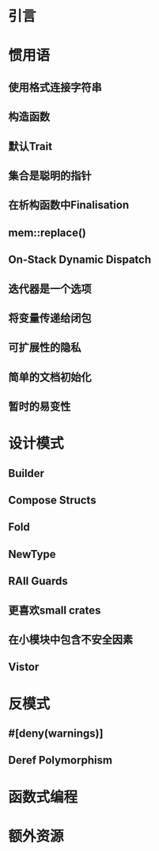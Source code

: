 # 引言

# 惯用语

## 使用格式连接字符串

## 构造函数

## 默认Trait

## 集合是聪明的指针

## 在析构函数中Finalisation

## mem::replace()

## On-Stack Dynamic Dispatch

## 迭代器是一个选项

## 将变量传递给闭包

## 可扩展性的隐私

## 简单的文档初始化

## 暂时的易变性

# 设计模式

## Builder

## Compose Structs

## Fold

## NewType

## RAII Guards

## 更喜欢small crates

## 在小模块中包含不安全因素

## Vistor

# 反模式

## #[deny(warnings)]

## Deref Polymorphism

# 函数式编程

# 额外资源



